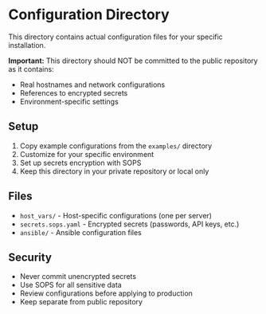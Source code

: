 # Configuration Directory

This directory contains actual configuration files for your specific installation.

**Important:** This directory should NOT be committed to the public repository as it contains:
- Real hostnames and network configurations  
- References to encrypted secrets
- Environment-specific settings

## Setup

1. Copy example configurations from the `examples/` directory
2. Customize for your specific environment
3. Set up secrets encryption with SOPS
4. Keep this directory in your private repository or local only

## Files

- `host_vars/` - Host-specific configurations (one per server)
- `secrets.sops.yaml` - Encrypted secrets (passwords, API keys, etc.)
- `ansible/` - Ansible configuration files

## Security

- Never commit unencrypted secrets
- Use SOPS for all sensitive data
- Review configurations before applying to production
- Keep separate from public repository

